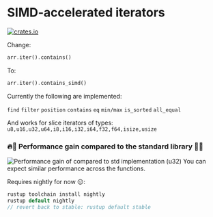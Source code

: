 #  SIMD-accelerated iterators

[![crates.io](https://img.shields.io/crates/v/simd-itertools.svg)](https://crates.io/crates/itertools)

Change:
```Rust
arr.iter().contains()
```
To:
```Rust
arr.iter().contains_simd()
```


Currently the following are implemented:

```find```
```filter```
```position```
```contains```
```eq```
```min/max```
```is_sorted```
```all_equal```

And works for slice iterators of types: ```u8,u16,u32,u64,i8,i16,i32,i64,f32,f64,isize,usize```

### 🔥🚀 Performance gain compared to the standard library 🚀🔥
![Performance gain of compared to std implementation (u32)](benchmark.png)
You can expect similar performance across the functions.

Requires nightly for now 😔:
```Rust
rustup toolchain install nightly
rustup default nightly
// revert back to stable: rustup default stable
```

